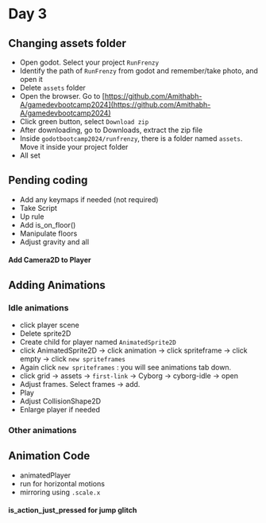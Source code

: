# Day 3

## Changing assets folder

* Open godot. Select your project `RunFrenzy` 
* Identify the path of `RunFrenzy` from godot and remember/take photo, and open it
* Delete `assets` folder
* Open the browser. Go to [https://github.com/Amithabh-A/gamedevbootcamp2024](https://github.com/Amithabh-A/gamedevbootcamp2024)
* Click green button, select `Download zip`
* After downloading, go to Downloads, extract the zip file
* Inside `godotbootcamp2024/runfrenzy`, there is a folder named `assets`. Move it inside your project folder
* All set

## Pending coding

* Add any keymaps if needed (not required)
* Take Script
* Up rule
* Add is_on_floor()
* Manipulate floors
* Adjust gravity and all


#### Add Camera2D to Player

## Adding Animations

### Idle animations

* click player scene
* Delete sprite2D
* Create child for player named `AnimatedSprite2D`
* click AnimatedSprite2D -> click animation -> click spriteframe -> click empty -> click `new spriteframes`
* Again click `new spriteframes` : you will see animations tab down. 
* click grid -> assets -> `first-link` -> Cyborg -> cyborg-idle -> open
* Adjust frames. Select frames -> add. 
* Play
* Adjust CollisionShape2D
* Enlarge player if needed

### Other animations

## Animation Code
* animatedPlayer
* run for horizontal motions 
* mirroring using `.scale.x`

#### is_action_just_pressed for jump glitch